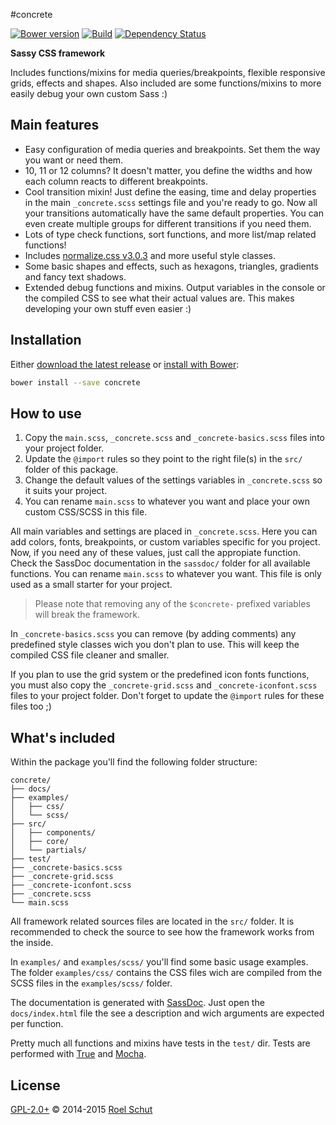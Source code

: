 #concrete

[![Bower version][bower-img]][bower-url]
[![Build][travis-img]][travis-url]
[![Dependency Status][david-img]][david-url]

  [bower-img]: https://img.shields.io/bower/v/concrete.svg
  [bower-url]: https://github.com/roeldev/concrete
  [travis-img]: https://img.shields.io/travis/roeldev/concrete/master.svg
  [travis-url]: https://travis-ci.org/roeldev/concrete
  [david-img]: https://david-dm.org/roeldev/concrete/dev-status.svg
  [david-url]: https://david-dm.org/roeldev/concrete#info=devDependencies

**Sassy CSS framework**

Includes functions/mixins for media queries/breakpoints, flexible responsive grids, effects and shapes. Also included are some functions/mixins to more easily debug your own custom Sass :)

## Main features
- Easy configuration of media queries and breakpoints. Set them the way you want or need them.
- 10, 11 or 12 columns? It doesn't matter, you define the widths and how each column reacts to different breakpoints.
- Cool transition mixin! Just define the easing, time and delay properties in the main `_concrete.scss` settings file and you're ready to go. Now all your transitions automatically have the same default properties. You can even create multiple groups for different transitions if you need them.
- Lots of type check functions, sort functions, and more list/map related functions!
- Includes [normalize.css v3.0.3][url-normalize] and more useful style classes.
- Some basic shapes and effects, such as hexagons, triangles, gradients and fancy text shadows.
- Extended debug functions and mixins. Output variables in the console or the compiled CSS to see what their actual values are. This makes developing your own stuff even easier :)

## Installation
Either [download the latest release][url-project-releases] or [install with Bower][url-bower-install]:
```sh
bower install --save concrete
```

## How to use
1. Copy the `main.scss`, `_concrete.scss` and `_concrete-basics.scss` files into your project folder.
2. Update the `@import` rules so they point to the right file(s) in the `src/` folder of this package.
3. Change the default values of the settings variables in `_concrete.scss` so it suits your project.
4. You can rename `main.scss` to whatever you want and place your own custom CSS/SCSS in this file.

All main variables and settings are placed in `_concrete.scss`. Here you can add colors, fonts, breakpoints, or custom variables specific for you project. Now, if you need any of these values, just call the appropiate function. Check the SassDoc documentation in the `sassdoc/` folder for all available functions.
You can rename `main.scss` to whatever you want. This file is only used as a small starter for your project.
> Please note that removing any of the `$concrete-` prefixed variables will break the framework.

In `_concrete-basics.scss` you can remove (by adding comments) any predefined style classes wich you don't plan to use. This will keep the compiled CSS file cleaner and smaller.

If you plan to use the grid system or the predefined icon fonts functions, you must also copy the `_concrete-grid.scss` and `_concrete-iconfont.scss` files to your project folder. Don't forget to update the `@import` rules for these files too ;)

## What's included
Within the package you'll find the following folder structure:
```
concrete/
├── docs/
├── examples/
│   ├── css/
│   └── scss/
├── src/
│   ├── components/
│   ├── core/
│   └── partials/
├── test/
├── _concrete-basics.scss
├── _concrete-grid.scss
├── _concrete-iconfont.scss
├── _concrete.scss
└── main.scss
```
All framework related sources files are located in the `src/` folder. It is recommended to check the source to see how the framework works from the inside.

In `examples/` and `examples/scss/` you'll find some basic usage examples. The folder `examples/css/` contains the CSS files wich are compiled from the SCSS files in the `examples/scss/` folder.

The documentation is generated with [SassDoc][url-sassdoc]. Just open the `docs/index.html` file the see a description and wich arguments are expected per function.

Pretty much all functions and mixins have tests in the `test/` dir. Tests are performed with [True][url-true] and [Mocha][url-mocha].


## License
[GPL-2.0+](LICENSE) © 2014-2015 [Roel Schut](http://roelschut.nl)


[url-project-main]: https://github.com/roeldev/concrete
[url-project-releases]: https://github.com/roeldev/concrete/releases
[url-normalize]: https://github.com/necolas/normalize.css/
[url-bower-install]: http://bower.io/
[url-sassdoc]: http://sassdoc.com/
[url-true]: https://github.com/ericam/true
[url-mocha]: http://mochajs.org/
